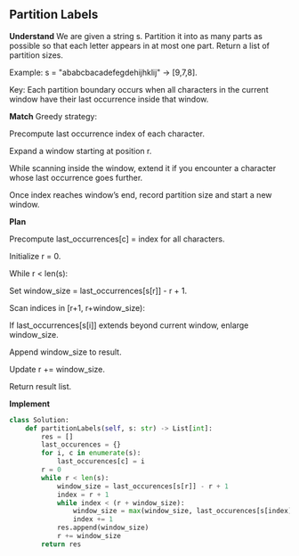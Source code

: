 ## Partition Labels
**Understand**
We are given a string s. Partition it into as many parts as possible so that each letter appears in at most one part. Return a list of partition sizes.

Example:
s = "ababcbacadefegdehijhklij" → [9,7,8].

Key: Each partition boundary occurs when all characters in the current window have their last occurrence inside that window.

**Match**
Greedy strategy:

Precompute last occurrence index of each character.

Expand a window starting at position r.

While scanning inside the window, extend it if you encounter a character whose last occurrence goes further.

Once index reaches window’s end, record partition size and start a new window.

**Plan**

Precompute last_occurrences[c] = index for all characters.

Initialize r = 0.

While r < len(s):

Set window_size = last_occurrences[s[r]] - r + 1.

Scan indices in [r+1, r+window_size):

If last_occurrences[s[i]] extends beyond current window, enlarge window_size.

Append window_size to result.

Update r += window_size.

Return result list.

**Implement**
```py
class Solution:
    def partitionLabels(self, s: str) -> List[int]:
        res = []
        last_occurences = {}
        for i, c in enumerate(s):
            last_occurences[c] = i
        r = 0
        while r < len(s):
            window_size = last_occurences[s[r]] - r + 1
            index = r + 1
            while index < (r + window_size):
                window_size = max(window_size, last_occurences[s[index]] - r + 1)
                index += 1
            res.append(window_size)
            r += window_size 
        return res
```